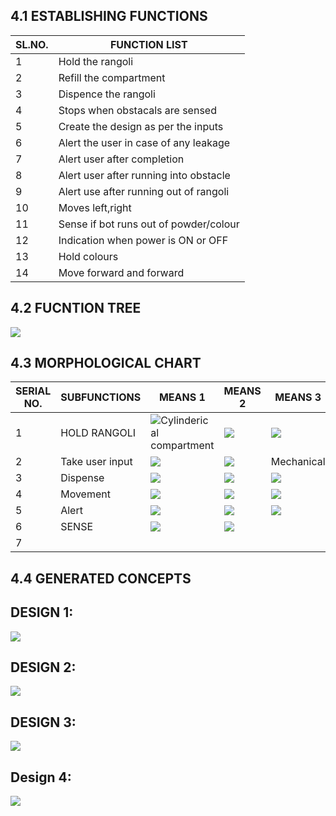 
## 4.1 ESTABLISHING FUNCTIONS
|SL.NO.|FUNCTION LIST|
|------|-------------|
|1|Hold the rangoli|
|2|Refill the compartment|
|3|Dispence the rangoli|
|4|Stops when obstacals are sensed|
|5|Create the design as per the inputs|
|6|Alert the user in case of any leakage|
|7|Alert user after completion|
|8|Alert user after running into obstacle|
|9|Alert use after running out of rangoli|
|10|Moves left,right|
|11|Sense if bot runs out of powder/colour|
|12|Indication when power is ON or OFF|
|13|Hold colours|
|14|Move forward and forward|


## 4.2 FUCNTION TREE
![](https://i.postimg.cc/9XkFh9bT/Server-Network-Diagram.jpg)




## 4.3 MORPHOLOGICAL CHART

|SERIAL NO.|SUBFUNCTIONS|MEANS 1|MEANS 2|MEANS 3|MEANS 4|
|----------|------------|-------|-------|-------|-------|
|1|HOLD RANGOLI|![Cylinderical compartment](https://5.imimg.com/data5/LB/IA/MY-6752420/cylindrical-paper-box-500x500.jpg)|![](https://upload.wikimedia.org/wikipedia/commons/1/11/Kitchen_Funnel.jpg)|![](https://lh3.ggpht.com/_9SljkysiZrI/SMOkXV8udII/AAAAAAAAAbE/Gl68VsY-Rkc/MESH%20ROLLERS.JPG)
|2|Take user input|![](https://cdn.sparkfun.com/assets/b/6/1/a/0/518189efce395f1f45000000.jpg)|![](https://5.imimg.com/data5/AK/TP/MY-9380557/bluetooth-module-hc-05-500x500.jpg)|Mechanical|Mechanical|
|3|Dispense|![](https://i.postimg.cc/Bn8t8wzq/Whats-App-Google-Chrome-18-01-2022-14-01-41-2.png)|![](https://i.postimg.cc/CKnZtLpT/20220118-141717.jpg)|![](https://i.postimg.cc/pL5kJCDs/copy.jpg)|![](https://lh3.ggpht.com/_9SljkysiZrI/SMOkXV8udII/AAAAAAAAAbE/Gl68VsY-Rkc/MESH%20ROLLERS.JPG)
|4|Movement|![](https://a.pololu-files.com/picture/0J10420.1200.jpg?7d4fee822b6040bdb8796d56ef8122b0)|![](https://3.imimg.com/data3/HW/MB/MY-389349/timing-belt-pulley-with-taper-lock-bush-250x250.jpg)|![](https://i.postimg.cc/Hk0RtTR3/Whats-App-Google-Chrome-18-01-2022-14-01-41-3.png)|![](https://i.postimg.cc/bYSddLsL/Whats-App-Image-2022-01-19-at-1-26-04-PM.jpg)
|5|Alert|![](https://5.imimg.com/data5/SX/WA/MY-944410/buzzers-mini-250x250.jpg)|![](https://www.online-tech-tips.com/wp-content/uploads/2019/09/cropped-notifications.png)|![](https://i.ytimg.com/vi/DntU-p53m4w/maxresdefault.jpg)
|6|SENSE|![](https://www.keyence.com/Images/type_keyvisual_fd-q_1958405.png)|![](https://5.imimg.com/data5/QH/MZ/FF/SELLER-43948449/ir-infrared-obstacle-avoidance-sensor-module-for-arduino-500x500.jpg)
|7|






## 4.4 GENERATED CONCEPTS


## DESIGN 1:
![](https://i.postimg.cc/WzRdjm82/Whats-App-Image-2022-01-18-at-1-39-40-PM.jpg)



## DESIGN 2:
![](https://i.postimg.cc/fyKDFYgq/Whats-App-Image-2022-01-15-at-11-15-01-PM.jpg)

## DESIGN 3:
![](https://i.postimg.cc/Xq4hMQh3/20220119-150931.jpg)

## Design 4:
![](https://i.postimg.cc/bYSddLsL/Whats-App-Image-2022-01-19-at-1-26-04-PM.jpg)
